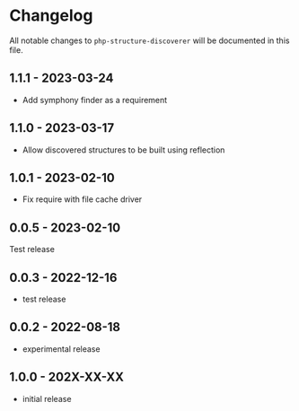 # Changelog

All notable changes to `php-structure-discoverer` will be documented in this file.

## 1.1.1 - 2023-03-24

- Add symphony finder as a requirement

## 1.1.0 - 2023-03-17

- Allow discovered structures to be built using reflection

## 1.0.1 - 2023-02-10

- Fix require with file cache driver

## 0.0.5 - 2023-02-10

Test release

## 0.0.3 - 2022-12-16

- test release

## 0.0.2 - 2022-08-18

- experimental release

## 1.0.0 - 202X-XX-XX

- initial release
